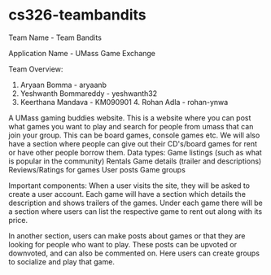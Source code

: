 # cs326-teambandits

Team Name - Team Bandits 

Application Name -  UMass Game Exchange

Team Overview:
1. Aryaan Bomma - aryaanb
2. Yeshwanth Bommareddy - yeshwanth32
3. Keerthana Mandava - KM090901
	4. Rohan Adla - rohan-ynwa


A UMass gaming buddies website. This is a website where you can post what games you want to play and search for people from umass that can join your group. This can be board games, console games etc. We will also have a section where people can give out their CD's/board games for rent or have other people borrow them.
Data types:
Game listings (such as what is popular in the community)
Rentals
Game details (trailer and descriptions)
Reviews/Ratings for games
User posts
Game groups
	
Important components: When a user visits the site, they will be asked to create a user account. Each game will have a section which details the description and shows trailers of the games. Under each game there will be a section where users can list the respective game to rent out along with its price. 

In another section, users can make posts about games or that they are looking for people who want to play. These posts can be upvoted or downvoted, and can also be commented on. Here users can create groups to socialize and play that game. 
	
	

